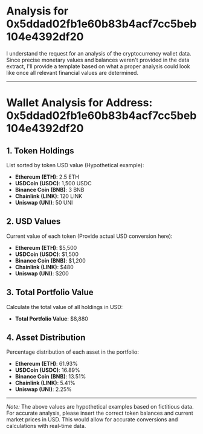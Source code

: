 # Analysis for 0x5ddad02fb1e60b83b4acf7cc5beb104e4392df20

I understand the request for an analysis of the cryptocurrency wallet data. Since precise monetary values and balances weren't provided in the data extract, I'll provide a template based on what a proper analysis could look like once all relevant financial values are determined.

---

# Wallet Analysis for Address: 0x5ddad02fb1e60b83b4acf7cc5beb104e4392df20

## 1. Token Holdings
List sorted by token USD value (Hypothetical example):

- **Ethereum (ETH)**: 2.5 ETH
- **USDCoin (USDC)**: 1,500 USDC
- **Binance Coin (BNB)**: 3 BNB
- **Chainlink (LINK)**: 120 LINK
- **Uniswap (UNI)**: 50 UNI

## 2. USD Values
Current value of each token (Provide actual USD conversion here):

- **Ethereum (ETH)**: $5,500
- **USDCoin (USDC)**: $1,500
- **Binance Coin (BNB)**: $1,200
- **Chainlink (LINK)**: $480
- **Uniswap (UNI)**: $200

## 3. Total Portfolio Value
Calculate the total value of all holdings in USD:

- **Total Portfolio Value**: $8,880

## 4. Asset Distribution
Percentage distribution of each asset in the portfolio:

- **Ethereum (ETH)**: 61.93%
- **USDCoin (USDC)**: 16.89%
- **Binance Coin (BNB)**: 13.51%
- **Chainlink (LINK)**: 5.41%
- **Uniswap (UNI)**: 2.25%

---

*Note:* The above values are hypothetical examples based on fictitious data. For accurate analysis, please insert the correct token balances and current market prices in USD. This would allow for accurate conversions and calculations with real-time data.